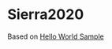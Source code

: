 # Sierra2020

Based on [Hello World Sample](https://github.com/Azure/azure-sphere-samples/tree/5fb4140987c258d5779d2e9cac00499ffae2fb09/Samples/HelloWorld/HelloWorld_HighLevelApp)